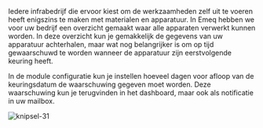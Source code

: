 Iedere infrabedrijf die ervoor kiest om de werkzaamheden zelf uit te voeren heeft enigszins te maken met materialen en apparatuur. In Emeq hebben we voor uw bedrijf een overzicht gemaakt waar alle apparaten verwerkt kunnen worden. In deze overzicht kun je gemakkelijk de gegevens van uw apparatuur achterhalen, maar wat nog belangrijker is om op tijd gewaarschuwd te worden wanneer de apparatuur zijn eerstvolgende keuring heeft.

In de module configuratie kun je instellen hoeveel dagen voor afloop van de keuringsdatum de waarschuwing gegeven moet worden. Deze waarschuwing kun je terugvinden in het dashboard, maar ook als notificatie in uw mailbox.

![knipsel-31](https://user-images.githubusercontent.com/95087870/149657152-1c532e55-e8e9-4d1a-a9f6-779c1a651748.PNG)
